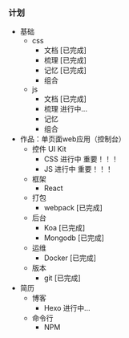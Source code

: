 ### 计划
* 基础
    * css
        * 文档 [已完成]
        * 梳理 [已完成]
        * 记忆 [已完成]
        * 组合
    * js
        * 文档 [已完成]
        * 梳理 进行中...
        * 记忆
        * 组合
* 作品：单页面web应用（控制台）
    * 控件 UI Kit
        * CSS 进行中 重要！！！
        * JS 进行中 重要！！！
    * 框架
        * React
    * 打包
        * webpack [已完成]
    * 后台
        * Koa [已完成]
        * Mongodb [已完成]
    * 运维
        * Docker [已完成]
    * 版本
        * git [已完成]
* 简历
    * 博客
        * Hexo 进行中...
    * 命令行
        * NPM

